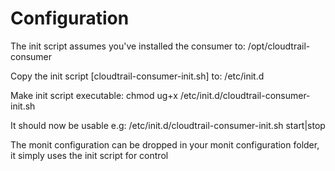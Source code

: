 # Configuration
The init script assumes you've installed the consumer to:  /opt/cloudtrail-consumer

Copy the init script [cloudtrail-consumer-init.sh] to:  /etc/init.d

Make init script executable:  chmod ug+x /etc/init.d/cloudtrail-consumer-init.sh

It should now be usable e.g:  /etc/init.d/cloudtrail-consumer-init.sh start|stop

The monit configuration can be dropped in your monit configuration folder, it simply uses the init script for control


